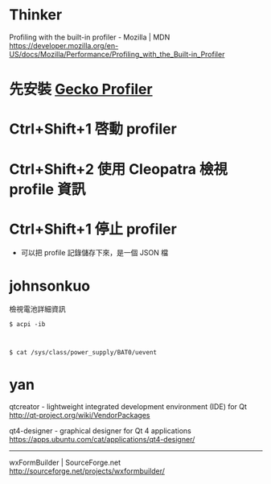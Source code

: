 


# Thinker

Profiling with the built-in profiler - Mozilla | MDN
<https://developer.mozilla.org/en-US/docs/Mozilla/Performance/Profiling_with_the_Built-in_Profiler>  
# 先安裝 [Gecko Profiler](https://github.com/bgirard/Gecko-Profiler-Addon/blob/master/geckoprofiler.xpi?raw=true)
# Ctrl+Shift+1 啓動 profiler
# Ctrl+Shift+2 使用 Cleopatra 檢視 profile 資訊
# Ctrl+Shift+1 停止 profiler

* 可以把 profile 記錄儲存下來，是一個 JSON 檔

# johnsonkuo


檢視電池詳細資訊


    $ acpi -ib



    $ cat /sys/class/power_supply/BAT0/uevent


# yan

qtcreator - lightweight integrated development environment (IDE) for Qt
<http://qt-project.org/wiki/VendorPackages>  

qt4-designer - graphical designer for Qt 4 applications
<https://apps.ubuntu.com/cat/applications/qt4-designer/>  

--------

wxFormBuilder | SourceForge.net
<http://sourceforge.net/projects/wxformbuilder/>  